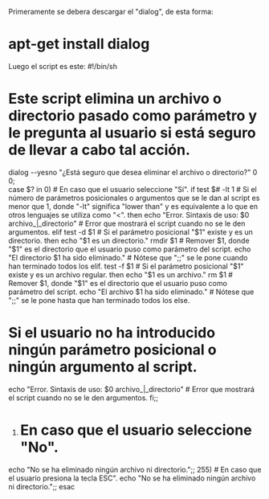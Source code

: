 Primeramente se debera descargar el "dialog", de esta forma:
# apt-get install dialog
Luego el script es este:
#!/bin/sh
# Este script elimina un archivo o directorio pasado como parámetro y le pregunta al usuario si está seguro de llevar a cabo tal acción.
dialog --yesno "¿Está seguro que desea eliminar el archivo o directorio?" 0 0;\
case $? in
0) # En caso que el usuario seleccione "Sí".
if test $# -lt 1 # Si el número de parámetros posicionales o argumentos que se le dan al script es menor que 1, donde "-lt" significa "lower than" y es equivalente a lo que en otros lenguajes se utiliza como "<".
then echo "Error. Sintaxis de uso: $0 archivo_|_directorio" # Error que mostrará el script cuando no se le den argumentos.
elif test -d $1 # Si el parámetro posicional "$1" existe y es un directorio.
then echo "$1 es un directorio."
rmdir $1 # Remover $1, donde "$1" es el directorio que el usuario puso como parámetro del script.
echo "El directorio $1 ha sido eliminado." # Nótese que ";;" se le pone cuando han terminado todos los elif.
test -f $1 # Si el parámetro posicional "$1" existe y es un archivo regular. then echo "$1 es un archivo."
rm $1 # Remover $1, donde "$1" es el directorio que el usuario puso como parámetro del script. echo "El archivo $1 ha sido eliminado." # Nótese que ";;" se le pone hasta que han terminado todos los else.
# Si el usuario no ha introducido ningún parámetro posicional o ningún argumento al script.
echo "Error. Sintaxis de uso: $0 archivo_|_directorio" # Error que mostrará el script cuando no se le den argumentos.
fi;;
1) # En caso que el usuario seleccione "No".
echo "No se ha eliminado ningún archivo ni directorio.";;
255) # En caso que el usuario presiona la tecla ESC".
echo "No se ha eliminado ningún archivo ni directorio.";;
esac
